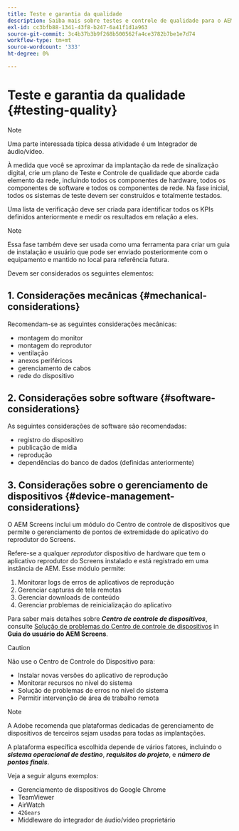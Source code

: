 ```yaml
---
title: Teste e garantia da qualidade
description: Saiba mais sobre testes e controle de qualidade para o AEM Screens no Guia de práticas recomendadas.
exl-id: cc3bfb88-1341-43f8-b247-6a41f1d1a963
source-git-commit: 3c4b37b3b9f268b500562fa4ce3782b7be1e7d74
workflow-type: tm+mt
source-wordcount: '333'
ht-degree: 0%

---
```


# Teste e garantia da qualidade {#testing-quality}

>[!NOTE]
>Uma parte interessada típica dessa atividade é um Integrador de áudio/vídeo.

À medida que você se aproximar da implantação da rede de sinalização digital, crie um plano de Teste e Controle de qualidade que aborde cada elemento da rede, incluindo todos os componentes de hardware, todos os componentes de software e todos os componentes de rede.
Na fase inicial, todos os sistemas de teste devem ser construídos e totalmente testados.

Uma lista de verificação deve ser criada para identificar todos os KPIs definidos anteriormente e medir os resultados em relação a eles.

>[!NOTE]
>
>Essa fase também deve ser usada como uma ferramenta para criar um guia de instalação e usuário que pode ser enviado posteriormente com o equipamento e mantido no local para referência futura.

Devem ser considerados os seguintes elementos:

## 1. Considerações mecânicas {#mechanical-considerations}

Recomendam-se as seguintes considerações mecânicas:

* montagem do monitor
* montagem do reprodutor
* ventilação
* anexos periféricos
* gerenciamento de cabos
* rede do dispositivo

## 2. Considerações sobre software {#software-considerations}

As seguintes considerações de software são recomendadas:

* registro do dispositivo
* publicação de mídia
* reprodução
* dependências do banco de dados (definidas anteriormente)


## 3. Considerações sobre o gerenciamento de dispositivos {#device-management-considerations}

O AEM Screens inclui um módulo do Centro de controle de dispositivos que permite o gerenciamento de pontos de extremidade do aplicativo do reprodutor do Screens.

Refere-se a qualquer *reprodutor* dispositivo de hardware que tem o aplicativo reprodutor do Screens instalado e está registrado em uma instância de AEM.
Esse módulo permite:

1. Monitorar logs de erros de aplicativos de reprodução
1. Gerenciar capturas de tela remotas
1. Gerenciar downloads de conteúdo
1. Gerenciar problemas de reinicialização do aplicativo

Para saber mais detalhes sobre ***Centro de controle de dispositivos***, consulte [Solução de problemas do Centro de controle de dispositivos](https://experienceleague.adobe.com/en/docs/experience-manager-screens/user-guide/troubleshooting/monitoring-screens) in **Guia do usuário do AEM Screens**.

>[!CAUTION]
>
>Não use o Centro de Controle do Dispositivo para:
>
>* Instalar novas versões do aplicativo de reprodução
>* Monitorar recursos no nível do sistema
>* Solução de problemas de erros no nível do sistema
>* Permitir intervenção de área de trabalho remota


>[!NOTE]
>
> A Adobe recomenda que plataformas dedicadas de gerenciamento de dispositivos de terceiros sejam usadas para todas as implantações.

A plataforma específica escolhida depende de vários fatores, incluindo o ***sistema operacional de destino***, ***requisitos do projeto***, e ***número de pontos finais***.

Veja a seguir alguns exemplos:

* Gerenciamento de dispositivos do Google Chrome
* TeamViewer
* AirWatch
* `42Gears`
* Middleware do integrador de áudio/vídeo proprietário
